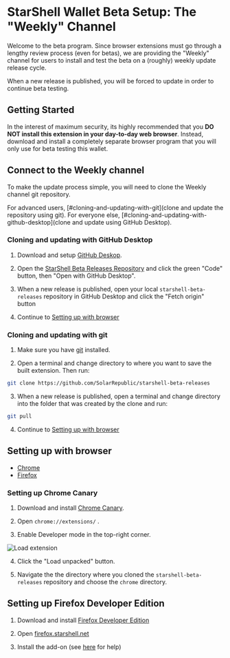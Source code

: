 # StarShell Wallet Beta Setup: The "Weekly" Channel

Welcome to the beta program. Since browser extensions must go through a lengthy review process (even for betas), we are providing the "Weekly" channel for users to install and test the beta on a (roughly) weekly update release cycle.

When a new release is published, you will be forced to update in order to continue beta testing.


## Getting Started

In the interest of maximum security, its highly recommended that you **DO NOT install this extension in your day-to-day web browser**. Instead, download and install a completely separate browser program that you will only use for beta testing this wallet.

## Connect to the Weekly channel

To make the update process simple, you will need to clone the Weekly channel git repository.

For advanced users, [#cloning-and-updating-with-git](clone and update the repository using git).
For everyone else, [#cloning-and-updating-with-github-desktop](clone and update using GitHub Desktop).


### Cloning and updating with GitHub Desktop

1. Download and setup [GitHub Deskop](https://desktop.github.com/).

2. Open the [StarShell Beta Releases Repository](https://github.com/SolarRepublic/starshell-beta-releases) and click the green "Code" button, then "Open with GitHub Desktop".

3. When a new release is published, open your local `starshell-beta-releases` repository in GitHub Desktop and click the "Fetch origin" button

4. Continue to [Setting up with browser](#setting-up-with-browser)


### Cloning and updating with git

1. Make sure you have [git](https://git-scm.com/downloads) installed.

2. Open a terminal and change directory to where you want to save the built extension. Then run:

```bash
git clone https://github.com/SolarRepublic/starshell-beta-releases
```

3. When a new release is published, open a terminal and change directory into the folder that was created by the clone and run:

```bash
git pull
```

4. Continue to [Setting up with browser](#setting-up-with-browser)


## Setting up with browser

 - [Chrome](#setting-up-chrome-canary)
 - [Firefox](#setting-up-firefox-developer-edition)


### Setting up Chrome Canary

1. Download and install [Chrome Canary](https://www.google.com/chrome/canary/).

2. Open `chrome://extensions/` .

3. Enable Developer mode in the top-right corner.

  ![Load extension](https://user-images.githubusercontent.com/1456400/182080739-7336099b-bd9b-45a3-b250-e763db2500d8.png)

4. Click the "Load unpacked" button.

5. Navigate the the directory where you cloned the `starshell-beta-releases` repository and choose the `chrome` directory.


## Setting up Firefox Developer Edition

1. Download and install [Firefox Developer Edition](https://www.mozilla.org/en-US/firefox/developer/)

2. Open [firefox.starshell.net](https://firefox.starshell.net/)

3. Install the add-on (see [here](https://www.accessfirefox.org/Install_Addon_Manually.php) for help)


